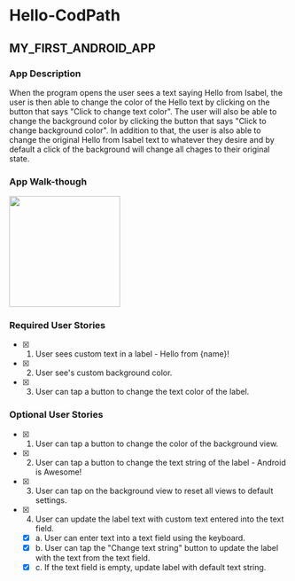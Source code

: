 # Hello-CodPath


## MY_FIRST_ANDROID_APP


### App Description
When the program opens the user sees a text saying Hello from Isabel, the user is then able to change 
the color of the Hello text by clicking on the button that says "Click to change text color". The user will also be able to 
change the background color by clicking the button that says "Click to change background color". In addition to that, the user is also able to change the original Hello from       Isabel text to whatever they desire and by default a click of the background will change all chages to their original state.
  
  
### App Walk-though



<img src="![AppResults](https://user-images.githubusercontent.com/60380073/103330286-a6e92d00-4a15-11eb-996a-90ed9f1b095d.gif)
" width=200><br>  


### Required User Stories
- [X] 1. User sees custom text in a label - Hello from {name}!
- [X] 2. User see's custom background color.
- [X] 3. User can tap a button to change the text color of the label.

### Optional User Stories
- [X] 1. User can tap a button to change the color of the background view.  
- [X] 2. User can tap a button to change the text string of the label - Android is Awesome!  
- [X] 3. User can tap on the background view to reset all views to default settings.  
- [X] 4. User can update the label text with custom text entered into the text field.  
   - [X] a. User can enter text into a text field using the keyboard.  
   - [X] b. User can tap the "Change text string" button to update the label with the text from the text field.  
   - [X] c. If the text field is empty, update label with default text string.  
